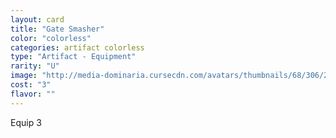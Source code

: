 ```yaml
---
layout: card
title: "Gate Smasher"
color: "colorless"
categories: artifact colorless
type: "Artifact - Equipment"
rarity: "U"
image: "http://media-dominaria.cursecdn.com/avatars/thumbnails/68/306/200/283/635618381674613432.png"
cost: "3"
flavor: ""
---
```


Equip <span class="tip mana-icon mana-colorless-03" title="3 Colorless Mana">3</span>
